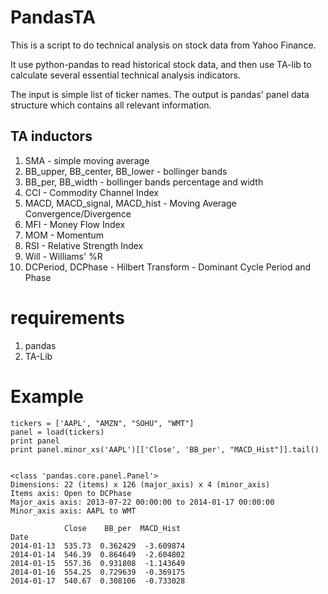 PandasTA
========

This is a script to do technical analysis on stock data from Yahoo Finance.

It use python-pandas to read historical stock data, 
and then use TA-lib to calculate several essential technical analysis indicators.

The input is simple list of ticker names.
The output is pandas' panel data structure which contains all relevant information.

## TA inductors
1. SMA - simple moving average
2. BB_upper, BB_center, BB_lower - bollinger bands 
3. BB_per, BB_width - bollinger bands percentage and width
4. CCI - Commodity Channel Index
5. MACD, MACD_signal, MACD_hist - Moving Average Convergence/Divergence
6. MFI - Money Flow Index
7. MOM - Momentum
8. RSI - Relative Strength Index
9. Will - Williams' %R
10. DCPeriod, DCPhase - Hilbert Transform - Dominant Cycle Period and Phase

# requirements
1. pandas
2. TA-Lib

# Example 
	tickers = ['AAPL', "AMZN", "SOHU", "WMT"]
	panel = load(tickers)
	print panel
	print panel.minor_xs('AAPL')[['Close', 'BB_per', "MACD_Hist"]].tail()


	<class 'pandas.core.panel.Panel'>
	Dimensions: 22 (items) x 126 (major_axis) x 4 (minor_axis)
	Items axis: Open to DCPhase
	Major_axis axis: 2013-07-22 00:00:00 to 2014-01-17 00:00:00
	Minor_axis axis: AAPL to WMT

				Close    BB_per  MACD_Hist
	Date                                   
	2014-01-13  535.73  0.362429  -3.609874
	2014-01-14  546.39  0.864649  -2.604802
	2014-01-15  557.36  0.931808  -1.143649
	2014-01-16  554.25  0.729639  -0.369175
	2014-01-17  540.67  0.308106  -0.733028